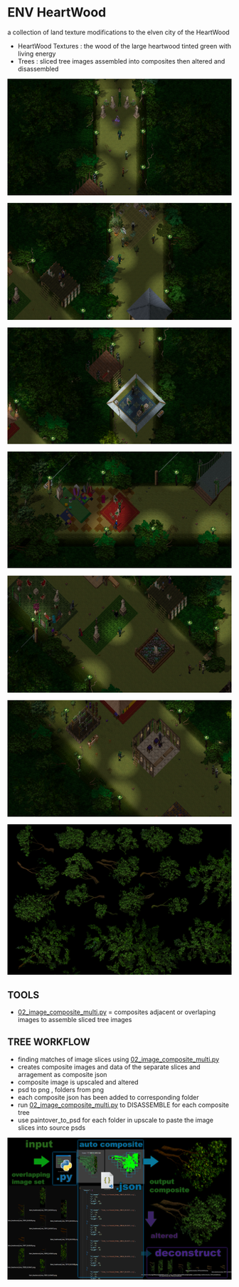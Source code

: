 
# ENV HeartWood
a collection of land texture modifications to the elven city of the HeartWood 

- HeartWood Textures : the wood of the large heartwood tinted green with living energy
- Trees : sliced tree images assembled into composites then altered and disassembled 


![00_env_heartwood_ingame_A](00_env_heartwood_ingame_A.png?raw=true "00_env_heartwood_ingame_A")

![00_env_heartwood_ingame_B](00_env_heartwood_ingame_B.png?raw=true "00_env_heartwood_ingame_B")

![00_env_heartwood_ingame_C](00_env_heartwood_ingame_C.png?raw=true "00_env_heartwood_ingame_C")

![00_env_heartwood_ingame_D](00_env_heartwood_ingame_D.png?raw=true "00_env_heartwood_ingame_D")

![00_env_heartwood_ingame_E](00_env_heartwood_ingame_E.png?raw=true "00_env_heartwood_ingame_E")

![00_env_heartwood_ingame_F](00_env_heartwood_ingame_F.png?raw=true "00_env_heartwood_ingame_F")

![00_item_heartwood_tree_comp](./ART_S/00_item_heartwood_tree_comp.png?raw=true "00_item_heartwood_tree_comp")

## TOOLS

- [02_image_composite_multi.py](https://github.com/CorvaeOboro/ultima_online_mods/blob/main/Z_Tools/02_image_composite_multi.py) = composites adjacent or overlaping images to assemble sliced tree images

## TREE WORKFLOW
- finding matches of image slices using [02_image_composite_multi.py](https://github.com/CorvaeOboro/ultima_online_mods/blob/main/Z_Tools/02_image_composite_multi.py)
- creates composite images and data of the separate slices and arragement as composite json 
- composite image is upscaled and altered 
- psd to png , folders from png 
- each composite json has been added to corresponding folder 
- run [02_image_composite_multi.py](https://github.com/CorvaeOboro/ultima_online_mods/blob/main/Z_Tools/02_image_composite_multi.py) to DISASSEMBLE for each composite tree
- use paintover_to_psd for each folder in upscale to paste the image slices into source psds 

![00_item_heartwood_tree_tools](./ART_S/00_item_heartwood_tree_tools.png?raw=true "00_item_heartwood_tree_tools")

